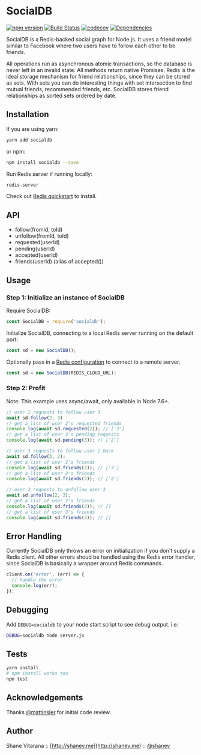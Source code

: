 # SocialDB 

[![npm version](https://badge.fury.io/js/socialdb.svg)](https://badge.fury.io/js/socialdb)
[![Build Status](https://travis-ci.org/shanev/socialdb.svg?branch=master)](https://travis-ci.org/shanev/socialdb)
[![codecov](https://codecov.io/gh/shanev/socialdb/branch/master/graph/badge.svg)](https://codecov.io/gh/shanev/socialdb)
[![Dependencies](https://david-dm.org/shanev/socialdb.svg)](https://david-dm.org/shanev/socialdb)

SocialDB is a Redis-backed social graph for Node.js. It uses a friend model similar to Facebook where two users have to follow each other to be friends. 

All operations run as asynchronous atomic transactions, so the database is never left in an invalid state. All methods return native Promises. Redis is the ideal storage mechanism for friend relationships, since they can be stored as sets. With sets you can do interesting things with set intersection to find mutual friends, recommended friends, etc. SocialDB stores friend relationships as sorted sets ordered by date.

## Installation

If you are using yarn:

```sh
yarn add socialdb
```

or npm:

```sh
npm install socialdb --save
```

Run Redis server if running locally:
```sh
redis-server
```
Check out [Redis quickstart](https://redis.io/topics/quickstart) to install.

## API
* follow(fromId, toId)
* unfollow(fromId, toId)
* requested(userId)
* pending(userId)
* accepted(userId)
* friends(userId) (alias of accepted())

## Usage

### Step 1: Initialize an instance of SocialDB

Require SocialDB:
```js
const SocialDB = require('socialdb');
```

Initialize SocialDB, connecting to a local Redis server running on the default port:
```js
const sd = new SocialDB();
```

Optionally pass in a [Redis configuration](https://github.com/NodeRedis/node_redis#rediscreateclient) to connect to a remote server.
```js
const sd = new SocialDB(REDIS_CLOUD_URL);
```

### Step 2: Profit

Note: This example uses async/await, only available in Node 7.6+.

```javascript
// user 2 requests to follow user 3
await sd.follow(2, 3)
// get a list of user 2's requested friends
console.log(await sd.requested(2)); // ['3']
// get a list of user 3's pending requests
console.log(await sd.pending(3)); // ['2']

// user 3 requests to follow user 2 back
await sd.follow(3, 2);
// get a list of user 2's friends
console.log(await sd.friends(2)); // ['3']
// get a list of user 3's friends
console.log(await sd.friends(3)); // ['2']

// user 2 requests to unfollow user 3
await sd.unfollow(2, 3);
// get a list of user 2's friends
console.log(await sd.friends(2)); // []
// get a list of user 3's friends
console.log(await sd.friends(3)); // []
```

## Error Handling

Currently SocialDB only throws an error on initialization if you don't supply a Redis client.
All other errors shoud be handled using the Redis error handler, since SocialDB is basically a
wrapper around Redis commands.

```javascript
client.on('error', (err) => {
  // handle the error
  console.log(err);
});
```

## Debugging

Add `DEBUG=socialdb` to your node start script to see debug output. i.e:

```sh
DEBUG=socialdb node server.js
```

## Tests

```sh
yarn install
# npm install works too
npm test
```

## Acknowledgements

Thanks [@mattinsler](https://github.com/mattinsler) for initial code review.

## Author

Shane Vitarana :: [http://shanev.me](http://shanev.me) :: [@shanev](https://twitter.com/shanev)
